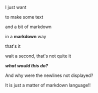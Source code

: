 I just want

to make some text

and a bit of markdown

in a **markdown** way

that's it

wait a second, that's not quite it

***what would this do?***





And why were the newlines not displayed?

It is just a matter of markdown language!!
